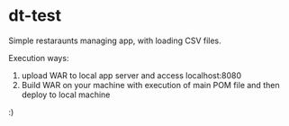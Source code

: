 # dt-test

Simple restaraunts managing app, with loading CSV files.

Execution ways:
1) upload WAR to local app server and access localhost:8080
2) Build WAR on your machine with execution of main POM file and then deploy to local machine

:)
